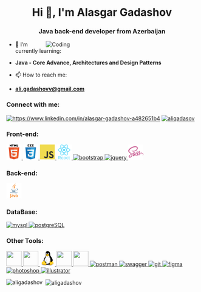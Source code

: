 

<h1 align="center">Hi 👋, I'm Alasgar Gadashov</h1>
<h3 align="center">Java back-end developer from Azerbaijan</h3>
<img align="right" alt="Coding" width="400" border-radius="20" src="https://i.imgur.com/rTZkf4K.gif">



- 🌱 I’m currently learning:
-   **Java - Core Advance, Architectures and Design Patterns**

- 📫 How to reach me:
-  **ali.gadashovv@gmail.com**

<h3 align="left">Connect with me:</h3>
<p align="left">
<a href="https://www.linkedin.com/in/alasgar-gadashov-a482651b4/" target="_blank"><img align="center" src="https://raw.githubusercontent.com/rahuldkjain/github-profile-readme-generator/master/src/images/icons/Social/linked-in-alt.svg" alt="https://www.linkedin.com/in/alasgar-gadashov-a482651b4" height="30" width="40" /></a>
<a href="https://instagram.com/aliqadasov" target="_blank"><img align="center" src="https://raw.githubusercontent.com/rahuldkjain/github-profile-readme-generator/master/src/images/icons/Social/instagram.svg" alt="aliqadasov" height="30" width="40" /></a>
</p>

<h3 align="left">Front-end:</h3>
<p align="left"> 
  <a href="https://www.w3schools.com/html/" target="_blank" rel="noreferrer" title="HTML">
    <img src="https://raw.githubusercontent.com/devicons/devicon/master/icons/html5/html5-original-wordmark.svg" alt="html5" width="40" height="40"/>
  </a>
  <a href="https://www.w3schools.com/css/" target="_blank" rel="noreferrer" title="CSS">
    <img src="https://raw.githubusercontent.com/devicons/devicon/master/icons/css3/css3-original-wordmark.svg" alt="css3" width="40" height="40"/> 
  </a>
  <a href="https://developer.mozilla.org/en-US/docs/Web/JavaScript" target="_blank" rel="noreferrer" title="JavaScript">
    <img src="https://raw.githubusercontent.com/devicons/devicon/master/icons/javascript/javascript-original.svg" alt="javascript" width="40" height="40"/>
  </a>
  <a href="https://reactjs.org/" target="_blank" rel="noreferrer" title="React"> 
    <img src="https://raw.githubusercontent.com/devicons/devicon/master/icons/react/react-original-wordmark.svg" alt="react" width="40" height="40"/>
  </a> 
  <a href="https://getbootstrap.com" target="_blank" rel="noreferrer" title="Bootstrap"> 
    <img src="https://cdn-icons-png.flaticon.com/256/5968/5968672.png" alt="bootstrap" width="40" height="40"/> 
  </a>
  <a href="https://jquery.com" target="_blank" rel="noreferrer" title="Jquery"> 
    <img src="https://technokrats.in/wp-content/uploads/2020/11/Content1-7.png" alt="jquery" width="40" height="40"/> 
  </a>
  <a href="https://sass-lang.com" target="_blank" rel="noreferrer" title="Sass/Scss"> 
    <img src="https://raw.githubusercontent.com/github/explore/80688e429a7d4ef2fca1e82350fe8e3517d3494d/topics/sass/sass.png" alt="sass" width="40" height="40"/> 
  </a> 
  
  <h3 align="left">Back-end:</h3>
  <a href="https://www.java.com" target="_blank" rel="noreferrer" title="Java">
    <img src="https://raw.githubusercontent.com/github/explore/5b3600551e122a3277c2c5368af2ad5725ffa9a1/topics/java/java.png" alt="java" width="40" height="40"/>
  </a>
  <h3 align="left">DataBase:</h3>
  <a href="https://www.mysql.com" target="_blank" rel="noreferrer" title="MySql">
    <img src="https://cdn.iconscout.com/icon/free/png-256/free-mysql-21-1174941.png?f=webp" alt="mysql" width="40" height="40"/>
  </a>
  <a href="https://www.postgresql.org" target="_blank" rel="noreferrer" title="Postgress">
    <img src="https://upload.wikimedia.org/wikipedia/commons/thumb/2/29/Postgresql_elephant.svg/1200px-Postgresql_elephant.svg.png" alt="postgreSQL" width="40" height="40"/>
  </a>
  <h3 align="left">Other Tools:</h3>
  <a href="https://spring.io/" target="_blank" rel="noreferrer" title="Spring"> 
    <img src="https://external-content.duckduckgo.com/iu/?u=https%3A%2F%2Fcdn.freebiesupply.com%2Flogos%2Flarge%2F2x%2Fspring-3-logo-png-transparent.png&f=1&nofb=1&ipt=6b04aa9b6fd854cf7a2ccd628ead2e94e2c994968af5866c81ac9295ee50e4a6&ipo=images" width="40" height="40"/> 
  </a>
  <a href="https://spring.io/projects/spring-boot" target="_blank" rel="noreferrer" title="Spring boot">
    <img src="https://external-content.duckduckgo.com/iu/?u=https%3A%2F%2Fdominickm.com%2Fwp-content%2Fuploads%2F2016%2F06%2Fspring-boot-logo_full.png&f=1&nofb=1&ipt=1af2254e61851fda01660fdb949542ecf8d09a04cb5e2dd65b97a43edd3a24cc&ipo=images" width="40" height="40"/>
  </a> 
  <a href="https://www.linux.org/" target="_blank" rel="noreferrer" title="Linux">
    <img src="https://raw.githubusercontent.com/devicons/devicon/master/icons/linux/linux-original.svg" alt="linux" width="40" height="40"/>
  </a> 
  <a href="https://www.docker.com" target="_blank" rel="noreferrer" title="Docker">
    <img src="https://cdn.iconscout.com/icon/free/png-256/free-docker-226091.png" width="40" height="40"/>
  </a> 
  <a href="https://kafka.apache.org/" target="_blank" rel="noreferrer" title="Kafka">
    <img src="https://external-content.duckduckgo.com/iu/?u=https%3A%2F%2Fcreazilla-store.fra1.digitaloceanspaces.com%2Ficons%2F3207476%2Fapache-kafka-icon-md.png&f=1&nofb=1&ipt=71ed055afadb9e785b5526fab9a27be43ebb3954783927efda81b9344a97f4e2&ipo=images" width="40" height="40"/>
  </a>
   <a href="https://www.postman.com" target="_blank" rel="noreferrer" title="Postman"> 
    <img src="https://www.svgrepo.com/show/354202/postman-icon.svg" alt="postman" width="40" height="40"/> 
  </a>
   <a href="https://swagger.io" target="_blank" rel="noreferrer" title="Swagger"> 
    <img src="https://static-00.iconduck.com/assets.00/swagger-icon-256x256-j80nuve7.png" alt="swagger" width="40" height="40"/> 
  </a>
  <a href="https://git-scm.com/" target="_blank" rel="noreferrer" title="Git"> 
    <img src="https://www.vectorlogo.zone/logos/git-scm/git-scm-icon.svg" alt="git" width="40" height="40"/> 
  </a>  
  <a href="https://www.figma.com/" target="_blank" rel="noreferrer" title="Figma"> 
    <img src="https://www.vectorlogo.zone/logos/figma/figma-icon.svg" alt="figma" width="40" height="40"/> 
  </a> 
  <a href="https://www.photoshop.com/en" target="_blank" rel="noreferrer" title="Adobe Photoshop"> 
    <img src="https://cdn.iconscout.com/icon/free/png-256/free-adobe-photoshop-4238646-3516519.png" alt="photoshop" width="40" height="40"/> 
  </a> 
  <a href="https://www.adobe.com/in/products/illustrator.html" target="_blank" rel="noreferrer" title="Adobe Illustrator"> 
    <img src="https://www.vectorlogo.zone/logos/adobe_illustrator/adobe_illustrator-icon.svg" alt="illustrator" width="40" height="40"/> 
  </a> 
</p>

<p>
  <img align="left" src="https://github-readme-stats.vercel.app/api/top-langs?username=aligadashov&show_icons=true&locale=en&layout=compact" alt="aligadashov" />
</p>

<p>&nbsp;
  <img align="center" src="https://github-readme-stats.vercel.app/api?username=aligadashov&show_icons=true&locale=en" alt="aligadashov" />
</p>

